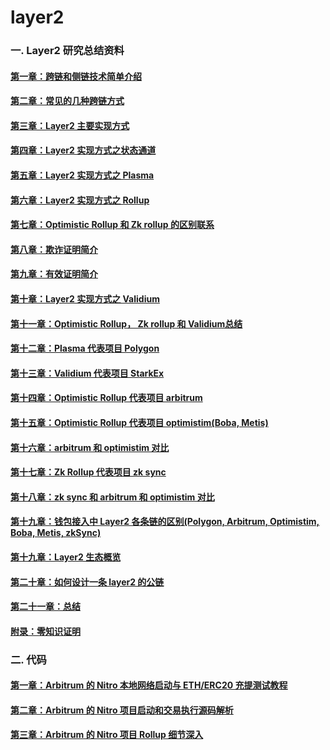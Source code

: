 # layer2
### 一. Layer2 研究总结资料

#### [第一章：跨链和侧链技术简单介绍](https://github.com/guoshijiang/layer2/blob/main/src/cross-chain.md)
#### [第二章：常见的几种跨链方式](https://github.com/guoshijiang/layer2/blob/main/src/normal-crosschain.md)
#### [第三章：Layer2 主要实现方式](https://github.com/guoshijiang/layer2/blob/main/src/layer2-main.md)
#### [第四章：Layer2 实现方式之状态通道](https://github.com/guoshijiang/layer2/blob/main/src/state-chain.md)
#### [第五章：Layer2 实现方式之 Plasma](https://github.com/guoshijiang/layer2/blob/main/src/plasma.md)
#### [第六章：Layer2 实现方式之 Rollup](https://github.com/guoshijiang/layer2/blob/main/src/rollup-all.md)
#### [第七章：Optimistic Rollup 和 Zk rollup 的区别联系](https://github.com/guoshijiang/layer2/blob/main/src/oz-rollup.md)
#### [第八章：欺诈证明简介](https://github.com/guoshijiang/layer2/blob/main/src/fraud-proof.md)
#### [第九章：有效证明简介](https://github.com/guoshijiang/layer2/blob/main/src/valid-proof.md)
#### [第十章：Layer2 实现方式之 Validium](https://github.com/guoshijiang/layer2/blob/main/src/validium.md)
#### [第十一章：Optimistic Rollup， Zk rollup 和 Validium总结](https://github.com/guoshijiang/layer2/blob/main/src/ozv.md)
#### [第十二章：Plasma 代表项目 Polygon](https://github.com/guoshijiang/layer2/blob/main/src/polygon.md)
#### [第十三章：Validium 代表项目  StarkEx](https://github.com/guoshijiang/layer2/blob/main/src/starkex.md)
#### [第十四章：Optimistic Rollup 代表项目  arbitrum](https://github.com/guoshijiang/layer2/blob/main/src/arbitrum.md)
#### [第十五章：Optimistic Rollup 代表项目 optimistim(Boba,  Metis)](https://github.com/guoshijiang/layer2/blob/main/src/optimistim-metis-boba.md)
#### [第十六章：arbitrum 和 optimistim 对比](https://github.com/guoshijiang/layer2/blob/main/src/arbitrum-optimistim.md)
#### [第十七章：Zk Rollup 代表项目 zk sync](https://github.com/guoshijiang/layer2/blob/main/src/zksync.md)
#### [第十八章：zk sync 和 arbitrum 和 optimistim 对比](https://github.com/guoshijiang/layer2/blob/main/src/arbi-op-zk.md)
#### [第十九章：钱包接入中 Layer2 各条链的区别(Polygon,  Arbitrum, Optimistim,  Boba,  Metis,  zkSync)](https://github.com/guoshijiang/layer2/blob/main/src/layer2-chain.md)
#### [第十九章：Layer2 生态概览](https://github.com/guoshijiang/layer2/blob/main/src/layer2-eco.md)
#### [第二十章：如何设计一条 layer2 的公链](https://github.com/guoshijiang/layer2/blob/main/src/layer2-design.md)
#### [第二十一章：总结](https://github.com/guoshijiang/layer2/blob/main/src/last-ret.md)
#### [附录：零知识证明](https://github.com/guoshijiang/cryptography)


### 二. 代码

#### [第一章：Arbitrum 的 Nitro 本地网络启动与 ETH/ERC20 充提测试教程](https://github.com/guoshijiang/layer2/blob/main/code/arbitrum/setup.md)
#### [第二章：Arbitrum 的 Nitro 项目启动和交易执行源码解析](https://github.com/guoshijiang/layer2/blob/main/code/arbitrum/tx.md)
#### [第三章：Arbitrum 的 Nitro 项目 Rollup 细节深入](https://github.com/guoshijiang/layer2/blob/main/code/arbitrum/rollup.md)


